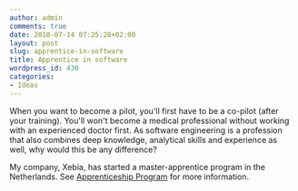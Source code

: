 ```yaml
---
author: admin
comments: true
date: 2010-07-14 07:25:28+02:00
layout: post
slug: apprentice-in-software
title: Apprentice in software
wordpress_id: 430
categories:
- Ideas
---
```


When you want to become a pilot, you'll first have to be a co-pilot (after your training). You'll won't become a medical professional without working with an experienced doctor first. As software engineering is a profession that also combines deep knowledge, analytical skills and experience as well, why would this be any difference?

My company, Xebia, has started a master-apprentice program in the Netherlands. See [Apprenticeship Program](http://www.xebia.com/apprenticeship) for more information.
